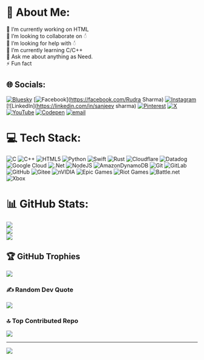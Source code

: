 # 💫 About Me:
🔭 I’m currently working on HTML <br>👯 I’m looking to collaborate on ◌́<br>🤝 I’m looking for help with ◌́<br>🌱 I’m currently learning C/C++<br>💬 Ask me about anything as Need.<br>⚡ Fun fact 


## 🌐 Socials:
[![Bluesky](https://img.shields.io/badge/bluesky-0285FF?style=for-the-badge&logo=bluesky&logoColor=%23FFFFFF)](https://bsky.app/profile/sanjeevstr) [![Facebook](https://img.shields.io/badge/Facebook-%231877F2.svg?logo=Facebook&logoColor=white)](https://facebook.com/Rudra Sharma) [![Instagram](https://img.shields.io/badge/Instagram-%23E4405F.svg?logo=Instagram&logoColor=white)](https://instagram.com/sanjeev_str) [![LinkedIn](https://linkedin.com/in/sanjeev sharma) [![Pinterest](https://img.shields.io/badge/Pinterest-%23E60023.svg?logo=Pinterest&logoColor=white)](https://pinterest.com/sanjeev_str) [![X](https://img.shields.io/badge/X-black.svg?logo=X&logoColor=white)](https://x.com/sanjeev_str) [![YouTube](https://img.shields.io/badge/YouTube-%23FF0000.svg?logo=YouTube&logoColor=white)](https://youtube.com/@sanjeev_str) [![Codepen](https://img.shields.io/badge/Codepen-000000?logo=codepen&logoColor=white)](https://codepen.io/sanjeevstr) [![email](https://img.shields.io/badge/Email-D14836?logo=gmail&logoColor=white)](mailto:ranjudevi2062@gmail.com) 

# 💻 Tech Stack:
![C](https://img.shields.io/badge/c-%2300599C.svg?style=for-the-badge&logo=c&logoColor=white) ![C++](https://img.shields.io/badge/c++-%2300599C.svg?style=for-the-badge&logo=c%2B%2B&logoColor=white) ![HTML5](https://img.shields.io/badge/html5-%23E34F26.svg?style=for-the-badge&logo=html5&logoColor=white) ![Python](https://img.shields.io/badge/python-3670A0?style=for-the-badge&logo=python&logoColor=ffdd54) ![Swift](https://img.shields.io/badge/swift-F54A2A?style=for-the-badge&logo=swift&logoColor=white) ![Rust](https://img.shields.io/badge/rust-%23000000.svg?style=for-the-badge&logo=rust&logoColor=white) ![Cloudflare](https://img.shields.io/badge/Cloudflare-F38020?style=for-the-badge&logo=Cloudflare&logoColor=white) ![Datadog](https://img.shields.io/badge/datadog-%23632CA6.svg?style=for-the-badge&logo=datadog&logoColor=white) ![Google Cloud](https://img.shields.io/badge/GoogleCloud-%234285F4.svg?style=for-the-badge&logo=google-cloud&logoColor=white) ![.Net](https://img.shields.io/badge/.NET-5C2D91?style=for-the-badge&logo=.net&logoColor=white) ![NodeJS](https://img.shields.io/badge/node.js-6DA55F?style=for-the-badge&logo=node.js&logoColor=white) ![AmazonDynamoDB](https://img.shields.io/badge/Amazon%20DynamoDB-4053D6?style=for-the-badge&logo=Amazon%20DynamoDB&logoColor=white) ![Git](https://img.shields.io/badge/git-%23F05033.svg?style=for-the-badge&logo=git&logoColor=white) ![GitLab](https://img.shields.io/badge/gitlab-%23181717.svg?style=for-the-badge&logo=gitlab&logoColor=white) ![GitHub](https://img.shields.io/badge/github-%23121011.svg?style=for-the-badge&logo=github&logoColor=white) ![Gitee](https://img.shields.io/badge/Gitee-C71D23?style=for-the-badge&logo=gitee&logoColor=white) ![nVIDIA](https://img.shields.io/badge/nVIDIA-%2376B900.svg?style=for-the-badge&logo=nVIDIA&logoColor=white) ![Epic Games](https://img.shields.io/badge/epicgames-%23313131.svg?style=for-the-badge&logo=epicgames&logoColor=white) ![Riot Games](https://img.shields.io/badge/riotgames-D32936.svg?style=for-the-badge&logo=riotgames&logoColor=white) ![Battle.net](https://img.shields.io/badge/battle.net-%2300AEFF.svg?style=for-the-badge&logo=battle.net&logoColor=white) ![Xbox](https://img.shields.io/badge/xbox-%23107C10.svg?style=for-the-badge&logo=xbox&logoColor=white)
# 📊 GitHub Stats:
![](https://github-readme-stats.vercel.app/api?username=sanjeevstr&theme=dark&hide_border=false&include_all_commits=true&count_private=true)<br/>
![](https://nirzak-streak-stats.vercel.app/?user=sanjeevstr&theme=dark&hide_border=false)<br/>
![](https://github-readme-stats.vercel.app/api/top-langs/?username=sanjeevstr&theme=dark&hide_border=false&include_all_commits=true&count_private=true&layout=compact)

## 🏆 GitHub Trophies
![](https://github-profile-trophy.vercel.app/?username=sanjeevstr&theme=radical&no-frame=false&no-bg=true&margin-w=4)

### ✍️ Random Dev Quote
![](https://quotes-github-readme.vercel.app/api?type=horizontal&theme=radical)

### 🔝 Top Contributed Repo
![](https://github-contributor-stats.vercel.app/api?username=sanjeevstr&limit=5&theme=dark&combine_all_yearly_contributions=true)

---
[![](https://visitcount.itsvg.in/api?id=sanjeevstr&icon=0&color=0)](https://visitcount.itsvg.in)

<!-- Proudly created with GPRM ( https://gprm.itsvg.in ) -->
